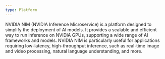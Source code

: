 ```yaml
---
type: Platform
---
```


NVIDIA NIM (NVIDIA Inference Microservice) is a platform designed to simplify the deployment of AI models. It provides a scalable and efficient way to run inference on NVIDIA GPUs, supporting a wide range of AI frameworks and models. NVIDIA NIM is particularly useful for applications requiring low-latency, high-throughput inference, such as real-time image and video processing, natural language understanding, and more.